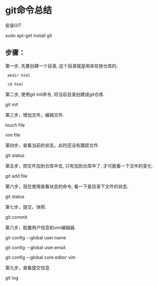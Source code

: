 
# git命令总结

安装GIT

sudo apt-get install git

## 步骤：

第一步, 先要创建一个目录, 这个目录就是用来存放仓库的.

     mkdir html
  
     cd html
  
第二步, 使用git init命令, 将当前目录创建成git仓库.

  git init
  
第三步，增加文件，编辑文件.

  touch file
  
  vim file
  
第四步，查看当前的状态，此时还没有跟踪文件.

  git status
  
第五步，把文件加到仓库中去, 只有加到仓库中了, 才可能看一下文件的变化.

  git add file
  
第六步，现在使用查看状态的命令, 看一下是目录下文件的状态.

  git status
  
第七步，提交，快照.

  git commit
  
第八步，配置用户信息和vim编辑器.

  git config --global user.name
  
  git config --global user.email
  
  git config --global core.editor vim
  
第九步，查看提交信息.

  git log
